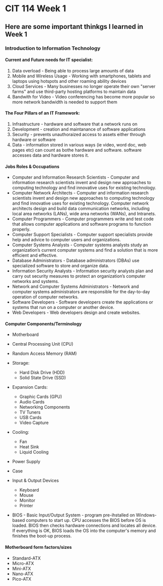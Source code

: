 # CIT 114 Week 1
## Here are some important thinkgs I learned in Week 1
### Introduction to Information Technology

#### Current and Future needs for IT specialist:
1. Data overload - Being able to process large amounts of data
2. Mobile and Wireless Usage - Working with smartphones, tablets and laptops using hotspots and other roaming ability devices
3. Cloud Services - Many businesses no longer operate their own "server farms" and use third-party hosting platforms to maintain data
4. Bandwith for Video - Video conferencing has become more popular so more network bandwidth is needed to support them

#### The Four Pillars of an IT Framework:
1. Infrastructure - hardware and software that a network runs on
2. Development - creation and maintanance of software applications
3. Security - prevents unauthoraized access to assets either through hardware or software
4. Data - information stored in various ways (ie video, word doc, web pages etc) can count as bothe hardware and software. software accesses data and hardware stores it.

#### Jobs Roles & Occupations
- Computer and Information Research Scientists - Computer and information research scientists invent and design new approaches to computing technology and find innovative uses for existing technology.
- Computer Network Architects - Computer and information research scientists invent and design new approaches to computing technology and find innovative uses for existing technology.
Computer network architects design and build data communication networks, including local area networks (LANs), wide area networks (WANs), and Intranets.
- Computer Programmers - Computer programmers write and test code that allows computer applications and software programs to function properly.
- Computer Support Specialists - Computer support specialists provide help and advice to computer users and organizations.
- Computer Systems Analysts - Computer systems analysts study an organization’s current computer systems and find a solution that is more efficient and effective.
- Database Administrators - Database administrators (DBAs) use specialized software to store and organize data.
- Information Security Analysts - Information security analysts plan and carry out security measures to protect an organization’s computer networks and systems.
- Network and Computer Systems Administrators - Network and computer systems administrators are responsible for the day-to-day operation of computer networks.
- Software Developers - Software developers create the applications or systems that run on a computer or another device.
- Web Developers - Web developers design and create websites.

#### Computer Components/Terminology
- Motherboard
- Central Processing Unit (CPU)
- Random Access Memory (RAM)
- Storage:
    - Hard Disk Drive (HDD)
    - Solid State Drive (SSD)
- Expansion Cards:
    - Graphic Cards (GPU)
    - Audio Cards
    - Networking Components
    - TV Tuners
    - USB Cards
    - Video Capture
- Cooling:
    - Fan
    - Heat Sink
    - Liquid Cooling
- Power Supply
- Case
- Input & Output Devices
    - Keyboard
    - Mouse
    - Monitor
    - Printer

- BIOS - Basic Input/Output System - program pre-ihstalled on Windows-based computers to start up. CPU accesses the BIOS before OS is loaded. BIOS then checks hardware connections and locates all device. If everything is OK, BIOS loads the OS into the computer's memory and finishes the boot-up process.

#### Motherboard form factors/sizes
- Standard-ATX
- Micro-ATX
- Mini-ATX
- Nano-ATX
- Pico-ATX

